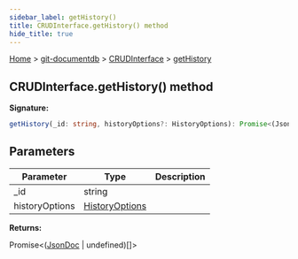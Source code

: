 ```yaml
---
sidebar_label: getHistory()
title: CRUDInterface.getHistory() method
hide_title: true
---
```


[Home](./index.md) &gt; [git-documentdb](./git-documentdb.md) &gt; [CRUDInterface](./git-documentdb.crudinterface.md) &gt; [getHistory](./git-documentdb.crudinterface.gethistory.md)

## CRUDInterface.getHistory() method

<b>Signature:</b>

```typescript
getHistory(_id: string, historyOptions?: HistoryOptions): Promise<(JsonDoc | undefined)[]>;
```

## Parameters

|  Parameter | Type | Description |
|  --- | --- | --- |
|  \_id | string |  |
|  historyOptions | [HistoryOptions](./git-documentdb.historyoptions.md) |  |

<b>Returns:</b>

Promise&lt;([JsonDoc](./git-documentdb.jsondoc.md) \| undefined)\[\]&gt;


